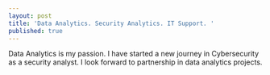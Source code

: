 ```yaml
---
layout: post
title: 'Data Analytics. Security Analytics. IT Support. '
published: true
---
```


Data Analytics is my passion.
I have started a new journey in Cybersecurity as a security analyst. I look forward to partnership in data analytics projects. 
